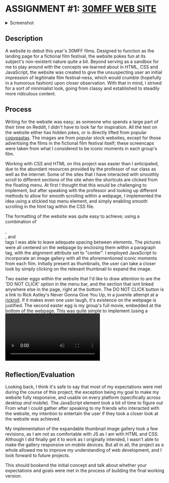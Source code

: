 # ASSIGNMENT #1: [30MFF WEB SITE](https://mlk525.github.io/)

<details>
  <summary>Screenshot</summary>
    ![mlk525.github.io](images/screencap.jpg)
</details>

## Description
A website to debut this year's 30MFF films. Designed to function as the landing page for a fictional film festival, the website pokes fun at its subject's non-existent nature quite a bit. Beyond serving as a sandbox for me to play around with the concepts we learned about in HTML, CSS and JavaScript, the website was created to give the unsuspecting user an initial impression of legitimate film festival-ness, which would crumble (hopefully in a humorous fashion) upon closer observation. With that in mind, I strived for a sort of minimialist look, going from classy and established to steadily more ridiculous content.

## Process
Writing for the website was easy; as someone who spends a large part of their time on Reddit, I didn't have to look far for inspiration. All the text on the website either has hidden jokes, or is directly lifted from popular [copypastas](https://en.wikipedia.org/wiki/Copypasta). The images are from popular stock websites, except for those advertising the films in the fictional film festival itself; these screencaps were taken from what I considered to be iconic moments in each group's film.

Working with CSS and HTML on this project was easier than I anticipated, due to the abundant resources provided by the professor of our class as well as the internet. Some of the sites that I have interacted with smoothly scroll to different sections of the site when the shortcuts are clicked from the floating menu. At first I thought that this would be challenging to implement, but after speaking with the professor and looking up different methods to allow for smooth scrolling within a webpage, I implemented the idea using a stickied top menu element, and simply enabling smooth scrolling in the html tag within the CSS file.

The formatting of the website was quite easy to achieve; using a combination of <div>, <section>, and <br> tags I was able to leave adequate spacing between elements. The pictures were all centered on the webpage by enclosing them within a paragraph tag, with the alignment attribute set to "center". I employed JavaScript to incorporate an image gallery with all the aforementioned iconic moments from each film. Initially present as thumbnails, the user can take a closer look by simply clicking on the relevant thumbnail to expand the image.

Two easter eggs within the website that I'd like to draw attention to are the 'DO NOT CLICK' option in the menu bar, and the section that isnt linked anywhere else in the page, right at the bottom. The DO NOT CLICK button is a link to Rick Astley's Never Gonna Give You Up, in a juvenile attempt at a [rickroll](https://en.wikipedia.org/wiki/Rickrolling). If it makes even one user laugh, it's existence on the webpage is justified. The second easter egg is my group's full movie, embedded at the bottom of the webpage. This was quite simple to implement (using a <video> tag), but it's purpose is to reward users that think to scroll beyond what the menu options offer them. It serves as a "sneak-peek" to the film festival. 

## Reflection/Evaluation
Looking back, I think it's safe to say that most of my expectations were met during the course of this project; the exception being my goal to make my website fully responsive, and usable on every platform (specifically across desktop *and* mobile). The JavaScript element took a bit of time to figure out
From what I could gather after speaking to my friends who interacted with the website, my intention to entertain the user if they took a closer look at the website was achieved. 

My implementation of the expandable thumbnail image gallery took a few revisions, as I am not as comfortable with JS as I am with HTML and CSS. Although I did finally get it to work as I originally intended, I wasn't able to make the gallery responsive on mobile devices. But all in all, the project as a whole allowed me to improve my understanding of web development, and I look forward to future projects.

This should bookend the initial concept and talk about whether your expectations and goals were met in the process of building the final working version.

